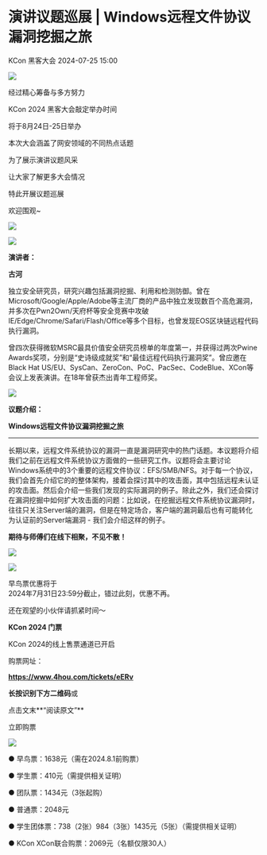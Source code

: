 #  演讲议题巡展 | Windows远程文件协议漏洞挖掘之旅   
 KCon 黑客大会   2024-07-25 15:00  
  
![](https://mmbiz.qpic.cn/mmbiz_jpg/e5by8a5GzIZiayibjibtMJ2q5PBlFhps3tqkzjtUfymch6yC5SnbtYMfftvbYvzOJxyAOxnbOhIAUTVBC7butHOWw/640?wx_fmt=jpeg&from=appmsg "")  
  
  
经过精心筹备与多方努力  
  
KCon 2024 黑客大会敲定举办时间  
  
将于8月24日-25日举办  
  
  
本次大会涵盖了网安领域的不同热点话题  
  
为了展示演讲议题风采  
  
让大家了解更多大会情况  
  
特此开展议题巡展  
  
欢迎围观~  
  
  
  
  
  
![](https://mmbiz.qpic.cn/mmbiz_jpg/e5by8a5GzIZiayibjibtMJ2q5PBlFhps3tqIrdX4DnCp0Q6gaDYAoRBy1xduEeqfShic7vnMpLUssOHqaPRyXr4q4A/640?wx_fmt=jpeg&from=appmsg "")  
  
  
![](https://mmbiz.qpic.cn/mmbiz_jpg/e5by8a5GzIZiayibjibtMJ2q5PBlFhps3tqkzjtUfymch6yC5SnbtYMfftvbYvzOJxyAOxnbOhIAUTVBC7butHOWw/640?wx_fmt=jpeg&from=appmsg "")  
  
**演讲者：**  
  
  
**古河**  
  
独立安全研究员，研究兴趣包括漏洞挖掘、利用和检测防御。曾在Microsoft/Google/Apple/Adobe等主流厂商的产品中独立发现数百个高危漏洞，并多次在Pwn2Own/天府杯等安全竞赛中攻破IE/Edge/Chrome/Safari/Flash/Office等多个目标，也曾发现EOS区块链远程代码执行漏洞。  
  
  
曾四次获得微软MSRC最具价值安全研究员榜单的年度第一，并获得过两次Pwine Awards奖项，分别是“史诗级成就奖”和“最佳远程代码执行漏洞奖”。曾应邀在Black Hat US/EU、SysCan、ZeroCon、PoC、PacSec、CodeBlue、XCon等会议上发表演讲。在18年曾获杰出青年工程师奖。  
  
  
  
![](https://mmbiz.qpic.cn/mmbiz_jpg/e5by8a5GzIZiayibjibtMJ2q5PBlFhps3tqkzjtUfymch6yC5SnbtYMfftvbYvzOJxyAOxnbOhIAUTVBC7butHOWw/640?wx_fmt=jpeg&from=appmsg "")  
  
**议题介绍：**  
  
  
**Windows远程文件协议漏洞挖掘之旅**  
  
****  
  
长期以来，远程文件系统协议的漏洞一直是漏洞研究中的热门话题。本议题将介绍我们之前在远程文件系统协议方面做的一些研究工作。议题将会主要讨论Windows系统中的3个重要的远程文件协议：EFS/SMB/NFS。对于每一个协议，我们会首先介绍它的的整体架构，接着会探讨其中的攻击面，其中包括远程未认证的攻击面。然后会介绍一些我们发现的实际漏洞的例子。除此之外，我们还会探讨在漏洞挖掘中如何扩大攻击面的问题：比如说，在挖掘远程文件系统协议漏洞时，往往只关注Server端的漏洞，但是在特定场合，客户端的漏洞最后也有可能转化为认证前的Server端漏洞 - 我们会介绍这样的例子。  
  
  
  
  
**期待与师傅们在线下相聚，不见不散！**  
  
  
  
![](https://mmbiz.qpic.cn/mmbiz_jpg/e5by8a5GzIZiayibjibtMJ2q5PBlFhps3tqkzjtUfymch6yC5SnbtYMfftvbYvzOJxyAOxnbOhIAUTVBC7butHOWw/640?wx_fmt=jpeg&from=appmsg "")  
  
![](https://mmbiz.qpic.cn/mmbiz_jpg/e5by8a5GzIZiayibjibtMJ2q5PBlFhps3tqfsBtlcdzrlyrbaqwmj0GgUhAMZKVZZhVWs0GhGhkjVNrB8HKWwQ1Rg/640?wx_fmt=jpeg&from=appmsg "")  
  
早鸟票优惠将于  
2024年7月31日23:59分截止，错过此刻，优惠不再。  
  
还在观望的小伙伴请抓紧时间～  
  
  
**KCon 2024 门票**  
  
  
  
KCon 2024的线上售票通道已开启  
  
购票网址：  
  
**https://www.4hou.com/tickets/eERv**  
  
  
**长按识别下方二维码**或  
  
点击文末**“阅读原文”**  
  
立即购票  
  
![](https://mmbiz.qpic.cn/mmbiz_png/e5by8a5GzIZiayibjibtMJ2q5PBlFhps3tqZJ9Es0kE8ypZGdlaBLQSs2WgkrYpnOjWm29UhK1Uj1RAsXMem6kkibw/640?wx_fmt=png&from=appmsg "")  
  
● 早鸟票：1638元（需在2024.8.1前购票）  
  
● 学生票：410元（需提供相关证明）  
  
● 团队票：1434元（3张起购）  
  
● 普通票：2048元  
  
● 学生团体票：738（2张）984（3张）1435元（5张）（需提供相关证明）  
  
● KCon XCon联合购票：2069元（名额仅限30人）  
  
  
